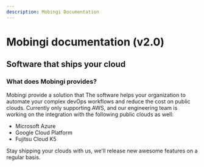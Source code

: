```yaml
---
description: Mobingi Documentation
---
```


# Mobingi documentation \(v2.0\)

## Software that ships your cloud

### What does Mobingi provides?

Mobingi provide a solution that The software helps your organization to automate your complex devOps workflows and reduce the cost on public clouds. Currently only supporting AWS, and our engineering team is working on the integration with the following public clouds as well:

* Microsoft Azure
* Google Cloud Platform
* Fujitsu Cloud K5

Stay shipping your clouds with us, we'll release new awesome features on a regular basis.

